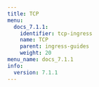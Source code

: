 ```yaml
---
title: TCP
menu:
  docs_7.1.1:
    identifier: tcp-ingress
    name: TCP
    parent: ingress-guides
    weight: 20
menu_name: docs_7.1.1
info:
  version: 7.1.1
---
```


